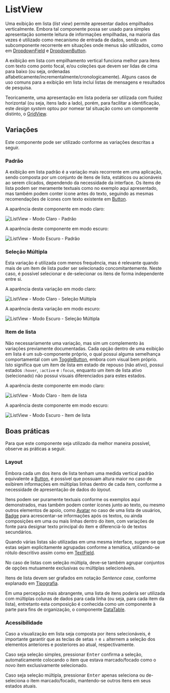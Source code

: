 # ListView

Uma exibição em lista (_list view_) permite apresentar dados empilhados verticalmente. Embora tal componente possa ser usado para simples apresentação somente leitura de informações empilhadas, na maioria das vezes é utilizado como mecanismo de entrada de dados, sendo um subcomponente recorrente em situações onde menus são utilizados, como em [DropdownField](./dropdown-field.md) e [DropdownButton](./dropdown-button.md).

A exibição em lista com empilhamento vertical funciona melhor para itens com texto como ponto focal, e/ou coleções que devem ser lidas de cima para baixo (ou seja, ordenadas alfabeticamente/incrementalmente/cronologicamente). Alguns casos de uso comuns para a exibição em lista inclui listas de mensagens e resultados de pesquisa.

Teoricamente, uma apresentação em lista poderia ser utilizada com fluidez horizontal (ou seja, itens lado a lado), porém, para facilitar a identificação, este _design system_ optou por nomear tal situação como um componente distinto, o [GridView](./grid-view.md).

## Variações

Este componente pode ser utilizado conforme as variações descritas a seguir.

### Padrão

A exibição em lista padrão é a variação mais recorrente em uma aplicação, sendo composta por um conjunto de itens de lista, estáticos ou acionáveis ao serem clicados, dependendo da necessidade da interface. Os items de lista podem ser meramente textuais como no exemplo aqui apresentado, mas também podem conter ícone antes do texto, seguindo as mesmas recomendações de ícones com texto existente em [Button](./button.md).

A aparência deste componente em modo claro:

![ListView - Modo Claro - Padrão](~@source/assets/images/component-listview-light-standard.png)

A aparência deste componente em modo escuro:

![ListView - Modo Escuro - Padrão](~@source/assets/images/component-listview-dark-standard.png)

### Seleção Múltipla

Esta variação é utilizada com menos frequência, mas é relevante quando mais de um item de lista puder ser selecionado concomitantemente. Neste caso, é possível selecionar e de-selecionar os itens de forma independente entre si.

A aparência desta variação em modo claro:

![ListView - Modo Claro - Seleção Múltipla](~@source/assets/images/component-listview-light-multiselect.png)

A aparência desta variação em modo escuro:

![ListView - Modo Escuro - Seleção Múltipla](~@source/assets/images/component-listview-dark-multiselect.png)

### Item de lista

Não necessariamente uma variação, mas sim um complemento às variações previamente documentadas. Cada opção dentro de uma exibição em lista é um sub-componente próprio, o qual possui alguma semelhança comportamental com um [ToggleButton](./toggle-button.md), embora com visual bem próprio. Isto significa que um item de lista em estado de repouso (não ativo), possui estados `:hover`, `:active` e `:focus`, enquanto um item de lista ativo (selecionado) não possui visuais diferenciados para estes estados.

A aparência deste componente em modo claro:

![ListView - Modo Claro - Item de lista](~@source/assets/images/component-listview-light-item.png)

A aparência deste componente em modo escuro:

![ListView - Modo Escuro - Item de lista](~@source/assets/images/component-listview-dark-item.png)

## Boas práticas

Para que este componente seja utilizado da melhor maneira possível, observe as práticas a seguir.

### Layout

Embora cada um dos itens de lista tenham uma medida vertical padrão equivalente a [Button](button.md), é possível que possuam altura maior no caso de exibirem informações em múltiplas linhas dentro de cada item, conforme a necessidade de apresentação de dados do _layout_.

Itens podem ser puramente textuais conforme os exemplos aqui demonstrados, mas também podem conter ícones junto ao texto, ou mesmo outros elementos de apoio, como [Avatar](./avatar.md) no caso de uma lista de usuários, [Badge](./badge.md) para acrescentar-se informações após os textos, ou ainda composições em uma ou mais linhas dentro do item, com variações de fonte para designar texto principal do item e diferenciá-lo de textos secundários.

Quando várias listas são utilizadas em uma mesma interface, sugere-se que estas sejam explicitamente agrupadas conforme a temática, utilizando-se rótulo descritivo assim como em [TextField](./text-field.md).

No caso de listas com seleção múltipla, deve-se também agrupar conjuntos de opções mutuamente exclusivas ou múltiplas selecionáveis.

Itens de lista devem ser grafados em notação _Sentence case_, conforme explanado em [Tipografia](../guia-visual/tipografia.md#regras-de-formatação).

Em uma percepção mais abrangente, uma lista de itens poderia ser utilizada com múltiplas colunas de dados para cada linha (ou seja, para cada item da lista), entretanto esta composição é conhecida como um componente à parte para fins de organização, o componente [DataTable](./data-table.md).

### Acessibilidade

Caso a visualização em lista seja composta por itens selecionáveis, é importante garantir que as teclas de setas <kbd>&uarr;</kbd> e <kbd>&darr;</kbd> alternem a seleção dos elementos anteriores e posteriores ao atual, respectivamente.

Caso seja seleção simples, pressionar <kbd>Enter</kbd> confirma a seleção, automaticamente colocando o item que estava marcado/focado como o novo item exclusivamente selecionado.

Caso seja seleção múltipla, pressionar <kbd>Enter</kbd> apenas seleciona ou de-seleciona o item marcado/focado, mantendo-se outros itens em seus estados atuais.

